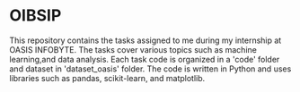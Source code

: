 # OIBSIP
This repository contains the tasks assigned to me during my internship at OASIS INFOBYTE. The tasks cover various topics such as machine learning,and data analysis. Each task code is organized in a 'code' folder and dataset in 'dataset_oasis' folder. The code is written in Python and uses libraries such as pandas, scikit-learn, and matplotlib.
